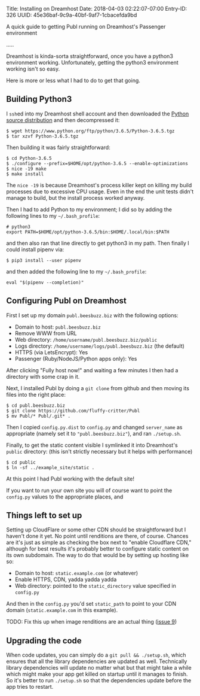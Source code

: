 Title: Installing on Dreamhost
Date: 2018-04-03 02:22:07-07:00
Entry-ID: 326
UUID: 45e36baf-9c9a-40bf-9af7-1cbacefda9bd

A quick guide to getting Publ running on Dreamhost's Passenger environment

.....

Dreamhost is kinda-sorta straightforward, once you have a python3 environment working.
Unfortunately, getting the python3 environment working isn't so easy.

Here is more or less what I had to do to get that going.

## Building Python3

I `ssh`ed into my Dreamhost shell account and then downloaded the [Python source distribution](https://www.python.org/downloads/source/)
and then decompressed it:

    $ wget https://www.python.org/ftp/python/3.6.5/Python-3.6.5.tgz
    $ tar xzvf Python-3.6.5.tgz

Then building it was fairly straightforward:

    $ cd Python-3.6.5
    $ ./configure --prefix=$HOME/opt/python-3.6.5 --enable-optimizations
    $ nice -19 make
    $ make install

The `nice -19` is because Dreamhost's process killer kept on killing my build processes due to excessive CPU usage.
Even in the end the unit tests didn't manage to build, but the install process worked anyway.

Then I had to add Python to my environment; I did so by adding the following lines to my `~/.bash_profile`:

    # python3
    export PATH=$HOME/opt/python-3.6.5/bin:$HOME/.local/bin:$PATH

and then also ran that line directly to get python3 in my path. Then finally I could install pipenv via:

    $ pip3 install --user pipenv

and then added the following line to my `~/.bash_profile`:

    eval "$(pipenv --completion)"

## Configuring Publ on Dreamhost

First I set up my domain `publ.beesbuzz.biz` with the following options:

* Domain to host: `publ.beesbuzz.biz`
* Remove WWW from URL
* Web directory: `/home/username/publ.beesbuzz.biz/public`
* Logs directory: `/home/username/logs/publ.beesbuzz.biz` (the default)
* HTTPS (via LetsEncrypt): Yes
* Passenger (Ruby/NodeJS/Python apps only): Yes

After clicking "Fully host now!" and waiting a few minutes I then had a directory with some crap in it.

Next, I installed Publ by doing a `git clone` from github and then moving its files into the right place:

    $ cd publ.beesbuzz.biz
    $ git clone https://github.com/fluffy-critter/Publ
    $ mv Publ/* Publ/.git* .

Then I copied `config.py.dist` to `config.py` and changed `server_name` as appropriate (namely set it to `"publ.beesbuzz.biz"`),
and ran `./setup.sh`.

Finally, to get the static content visible I symlinked it into Dreamhost's `public` directory: (this isn't strictly necessary but it helps with performance)

    $ cd public
    $ ln -sf ../example_site/static .

At this point I had Publ working with the default site!

If you want to run your own site you will of course want to point the `config.py` values to the appropriate places,
and

## Things left to set up

Setting up CloudFlare or some other CDN should be straightforward but I haven't done it yet. No point until renditions are there, of course.
Chances are it's just as simple as checking the box next to "enable Cloudflare CDN," although for best results it's probably better to
configure static content on its own subdomain. The way to do that would be by setting up hosting like so:

* Domain to host: `static.example.com` (or whatever)
* Enable HTTPS, CDN, yadda yadda yadda
* Web directory: pointed to the `static_directory` value specified in `config.py`

And then in the `config.py` you'd set `static_path` to point to your CDN domain (`static.example.com` in this example).

TODO: Fix this up when image renditions are an actual thing ([issue 9](http://github.com/fluffy-critter/Publ/issues/9))

## Upgrading the code

When code updates, you can simply do a `git pull && ./setup.sh`, which ensures that all the library dependencies are updated as well.
Technically library dependencies will update no matter what but that might take a while which might make your app get killed
on startup until it manages to finish. So it's better to run `./setup.sh` so that the dependencies update before the app tries to restart.

